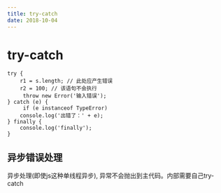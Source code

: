```yaml
---
title: try-catch
date: 2018-10-04
---
```

# try-catch
    try {
        r1 = s.length; // 此处应产生错误
        r2 = 100; // 该语句不会执行
         throw new Error('输入错误');
    } catch (e) {
         if (e instanceof TypeError) 
        console.log('出错了：' + e);
    } finally {
        console.log('finally');
    }

## 异步错误处理
异步处理(即使js这种单线程异步), 异常不会抛出到主代码。内部需要自己try-catch